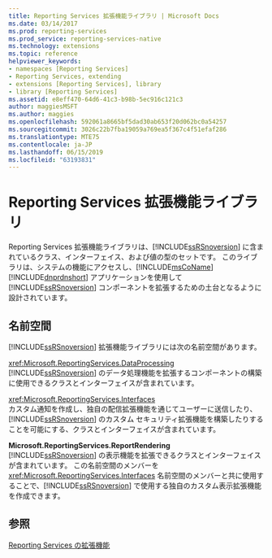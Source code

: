 ```yaml
---
title: Reporting Services 拡張機能ライブラリ | Microsoft Docs
ms.date: 03/14/2017
ms.prod: reporting-services
ms.prod_service: reporting-services-native
ms.technology: extensions
ms.topic: reference
helpviewer_keywords:
- namespaces [Reporting Services]
- Reporting Services, extending
- extensions [Reporting Services], library
- library [Reporting Services]
ms.assetid: e8eff470-64d6-41c3-b98b-5ec916c121c3
author: maggiesMSFT
ms.author: maggies
ms.openlocfilehash: 592061a8665bf5dad30ab653f20d062bc0a54257
ms.sourcegitcommit: 3026c22b7fba19059a769ea5f367c4f51efaf286
ms.translationtype: MTE75
ms.contentlocale: ja-JP
ms.lasthandoff: 06/15/2019
ms.locfileid: "63193831"
---
```

# <a name="reporting-services-extension-library"></a>Reporting Services 拡張機能ライブラリ
  Reporting Services 拡張機能ライブラリは、[!INCLUDE[ssRSnoversion](../../includes/ssrsnoversion-md.md)] に含まれているクラス、インターフェイス、および値の型のセットです。 このライブラリは、システムの機能にアクセスし、[!INCLUDE[msCoName](../../includes/msconame-md.md)] [!INCLUDE[dnprdnshort](../../includes/dnprdnshort-md.md)] アプリケーションを使用して [!INCLUDE[ssRSnoversion](../../includes/ssrsnoversion-md.md)] コンポーネントを拡張するための土台となるように設計されています。  
  
## <a name="namespaces"></a>名前空間  
 [!INCLUDE[ssRSnoversion](../../includes/ssrsnoversion-md.md)] 拡張機能ライブラリには次の名前空間があります。  
  
 <xref:Microsoft.ReportingServices.DataProcessing>  
 [!INCLUDE[ssRSnoversion](../../includes/ssrsnoversion-md.md)] のデータ処理機能を拡張するコンポーネントの構築に使用できるクラスとインターフェイスが含まれています。  
  
 <xref:Microsoft.ReportingServices.Interfaces>  
 カスタム通知を作成し、独自の配信拡張機能を通じてユーザーに送信したり、[!INCLUDE[ssRSnoversion](../../includes/ssrsnoversion-md.md)] のカスタム セキュリティ拡張機能を構築したりすることを可能にする、クラスとインターフェイスが含まれています。  
  
 **Microsoft.ReportingServices.ReportRendering**  
 [!INCLUDE[ssRSnoversion](../../includes/ssrsnoversion-md.md)] の表示機能を拡張できるクラスとインターフェイスが含まれています。 この名前空間のメンバーを <xref:Microsoft.ReportingServices.Interfaces> 名前空間のメンバーと共に使用することで、[!INCLUDE[ssRSnoversion](../../includes/ssrsnoversion-md.md)] で使用する独自のカスタム表示拡張機能を作成できます。  
  
## <a name="see-also"></a>参照  
 [Reporting Services の拡張機能](../../reporting-services/extensions/reporting-services-extensions.md)  
  
  
